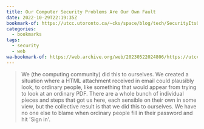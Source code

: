```yaml
---
title: Our Computer Security Problems Are Our Own Fault
date: 2022-10-29T22:19:35Z
bookmark-of: https://utcc.utoronto.ca/~cks/space/blog/tech/SecurityItsOurOwnFault
categories:
  - bookmarks
tags:
  - security
  - web
wa-bookmark-of: https://web.archive.org/web/20230522024806/https://utcc.utoronto.ca/~cks/space/blog/tech/SecurityItsOurOwnFault
---
```


> We (the computing community) did this to ourselves. We created a situation where a HTML attachment received in email could plausibly look, to ordinary people, like something that would appear from trying to look at an ordinary PDF. There are a whole bunch of individual pieces and steps that got us here, each sensible on their own in some view, but the collective result is that we did this to ourselves. We have no one else to blame when ordinary people fill in their password and hit 'Sign in'.
